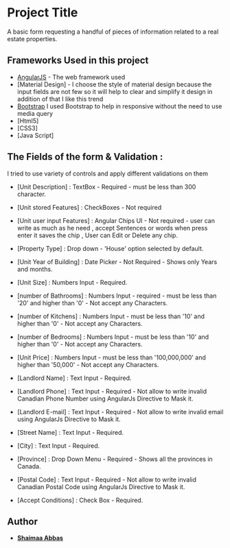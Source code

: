 # Project Title

A basic form requesting a handful of pieces of information related to a real estate properties.

## Frameworks Used in this project


* [AngularJS](https://material.angularjs.org/latest/) - The web framework used
* [Material Design] - I choose the style of material design because the input fields are not few so it will help to clear and simplify it design in addition of that I like this trend 
* [Bootstrap](https://getbootstrap.com/) I used Bootstrap to help in responsive without the need to use media query
* [Html5]
* [CSS3]
* [Java Script]




## The Fields of the form & Validation :

I tried to use variety of controls and apply different validations on them 

* [Unit Description] : TextBox - Required - must be less than 300 character.

* [Unit stored Features] : CheckBoxes - Not required

* [Unit user input Features] : Angular Chips UI - Not required - user can write as much as he need , accept Sentences or words when press enter it saves the chip , User can Edit or Delete any chip.

* [Property Type] : Drop down - 'House' option selected by default.

* [Unit Year of Building] : Date Picker - Not Required - Shows only Years and months.

* [Unit Size] : Numbers Input - Required.

* [number of Bathrooms] : Numbers Input - required - must be less than '20' and higher than '0' - Not accept any Characters.

* [number of Kitchens] : Numbers Input - must be less than '10' and higher than '0' - Not accept any Characters.

* [number of Bedrooms] : Numbers Input - must be less than '10' and higher than '0' - Not accept any Characters.

* [Unit Price] : Numbers Input - must be less than '100,000,000' and higher than '50,000' - Not accept any Characters.

* [Landlord Name] : Text Input - Required.

* [Landlord Phone] : Text Input - Required - Not allow to write invalid Canadian Phone Number using AngularJs Directive to Mask it.

* [Landlord E-mail] : Text Input - Required - Not allow to write invalid email using AngularJs Directive to Mask it.

* [Street Name] : Text Input - Required.

* [City] : Text Input - Required.

* [Province] : Drop Down Menu - Required - Shows all the provinces in Canada.

* [Postal Code] : Text Input - Required - Not allow to write invalid Canadian Postal Code using AngularJs Directive to Mask it.

* [Accept Conditions] : Check Box - Required.




## Author

* **[Shaimaa Abbas](https://shaimaa.me/)** 



